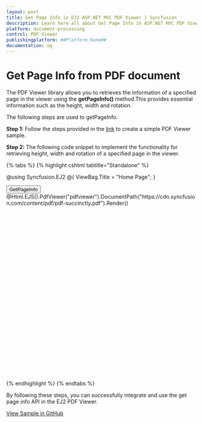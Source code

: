 ```yaml
---
layout: post
title: Get Page Info in EJ2 ASP.NET MVC PDF Viewer | Syncfusion
description: Learn here all about Get Page Info in ASP.NET MVC PDF Viewer component of Syncfusion Essential JS 2 and more.
platform: document-processing
control: PDF Viewer
publishingplatform: ##Platform_Name##
documentation: ug
---
```


# Get Page Info from PDF document

The PDF Viewer library allows you to retrieves the information of a specified page in the viewer using the **getPageInfo()** method.This provides essential information such as the height, width and rotation.

The following steps are used to getPageInfo.

**Step 1:** Follow the steps provided in the [link](https://help.syncfusion.com/document-processing/pdf/pdf-viewer/asp-net-mvc/getting-started/) to create a simple PDF Viewer sample.

**Step 2:** The following code snippet to implement the functionality for retrieving height, width and rotation of a specified page in the viewer.

{% tabs %}
{% highlight cshtml tabtitle="Standalone" %}

@using Syncfusion.EJ2
@{
    ViewBag.Title = "Home Page";
}

<div>
    <div style="height:500px;width:100%;">
        <!-- Button to trigger Page Info retrieval -->
        <button id="getPageInfo">GetPageInfo</button>
        <!-- Render PDF Viewer -->
        @Html.EJS().PdfViewer("pdfviewer").DocumentPath("https://cdn.syncfusion.com/content/pdf/pdf-succinctly.pdf").Render()
    </div>
</div>

<!-- Ensure necessary Syncfusion scripts and styles are included -->
<script src="https://cdn.syncfusion.com/ej2/27.2.4/dist/ej2.min.js"></script>
<script type="text/javascript">
    window.onload = function () {
        var viewer = document.getElementById('pdfviewer').ej2_instances[0];
        // Add event listener for retrieving page information
        document.getElementById('getPageInfo').addEventListener('click', function () {
            retrievePageInfo();
        });
        function retrievePageInfo() {
            if (viewer) {
                // Set the page index for which info is required
                const pageIndex = 0;
                // To Retrieve and log the page information
                console.log(viewer.getPageInfo(pageIndex));
                // To Log the specific page information details to the console
                var pageInfo = viewer.getPageInfo(pageIndex);
                if (pageInfo) {
                    console.log(`Page Info for Page Index ${pageIndex}:`);
                    console.log(`Height: ${pageInfo.height}`);
                    console.log(`Width: ${pageInfo.width}`);
                    console.log(`Rotation: ${pageInfo.rotation}`);
                }
            }
        }
    };
</script>

{% endhighlight %}
{% endtabs %}

By following these steps, you can successfully integrate and use the get page info API in the EJ2 PDF Viewer.

[View Sample in GitHub](https://github.com/SyncfusionExamples/mvc-pdf-viewer-examples/tree/master/How%20to)